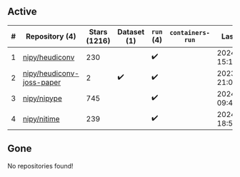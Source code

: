 ## Active
| # | Repository (4) | Stars (1216) | Dataset (1) | `run` (4) | `containers-run` | Last Modified |
| --- | --- | --- | --- | --- | --- | --- |
| 1 | [nipy/heudiconv](https://github.com/nipy/heudiconv) | 230 |  | :heavy_check_mark: |  | 2024-08-14 15:17:36+00:00 |
| 2 | [nipy/heudiconv-joss-paper](https://github.com/nipy/heudiconv-joss-paper) | 2 | :heavy_check_mark: | :heavy_check_mark: |  | 2023-07-17 21:09:07+00:00 |
| 3 | [nipy/nipype](https://github.com/nipy/nipype) | 745 |  | :heavy_check_mark: |  | 2024-08-01 09:45:41+00:00 |
| 4 | [nipy/nitime](https://github.com/nipy/nitime) | 239 |  | :heavy_check_mark: |  | 2024-06-17 18:52:44+00:00 |

## Gone
No repositories found!
